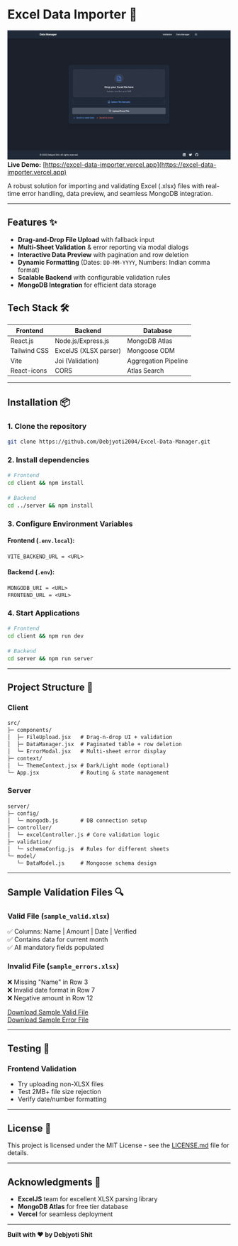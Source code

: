 # Excel Data Importer 🚀

![Excel Data Importer Homepage](./samples/home_page.png)  
**Live Demo:** [https://excel-data-importer.vercel.app](https://excel-data-importer.vercel.app)

A robust solution for importing and validating Excel (.xlsx) files with real-time error handling, data preview, and seamless MongoDB integration.

---

## Features ✨
- **Drag-and-Drop File Upload** with fallback input
- **Multi-Sheet Validation** & error reporting via modal dialogs
- **Interactive Data Preview** with pagination and row deletion
- **Dynamic Formatting** (Dates: `DD-MM-YYYY`, Numbers: Indian comma format)
- **Scalable Backend** with configurable validation rules
- **MongoDB Integration** for efficient data storage

## Tech Stack 🛠️

| Frontend               | Backend               | Database          |
|------------------------|-----------------------|-------------------|
| React.js               | Node.js/Express.js    | MongoDB Atlas     |
| Tailwind CSS           | ExcelJS (XLSX parser) | Mongoose ODM      |
| Vite                   | Joi (Validation)      | Aggregation Pipeline |
| React-icons            | CORS                  | Atlas Search      |

---

## Installation 📦

### 1. Clone the repository
```bash
git clone https://github.com/Debjyoti2004/Excel-Data-Manager.git
```

### 2. Install dependencies
```bash
# Frontend
cd client && npm install 

# Backend
cd ../server && npm install
```

### 3. Configure Environment Variables

#### Frontend (`.env.local`):
```env
VITE_BACKEND_URL = <URL>
```

#### Backend (`.env`):
```env
MONGODB_URI = <URL>
FRONTEND_URL = <URL>
```

### 4. Start Applications
```bash
# Frontend
cd client && npm run dev

# Backend
cd server && npm run server
```

---

## Project Structure 📁

### Client
```
src/
├─ components/
│  ├─ FileUpload.jsx   # Drag-n-drop UI + validation
│  ├─ DataManager.jsx  # Paginated table + row deletion
│  └─ ErrorModal.jsx   # Multi-sheet error display
├─ context/
│  └─ ThemeContext.jsx # Dark/Light mode (optional)
└─ App.jsx             # Routing & state management
```

### Server
```
server/
├─ config/
│  └─ mongodb.js       # DB connection setup
├─ controller/
│  └─ excelController.js # Core validation logic
├─ validation/
│  └─ schemaConfig.js  # Rules for different sheets
└─ model/
   └─ DataModel.js     # Mongoose schema design
```

---

## Sample Validation Files 🔍

### Valid File (`sample_valid.xlsx`)
✅ Columns: Name | Amount | Date | Verified  
✅ Contains data for current month  
✅ All mandatory fields populated  

### Invalid File (`sample_errors.xlsx`)
❌ Missing "Name" in Row 3  
❌ Invalid date format in Row 7  
❌ Negative amount in Row 12  

[Download Sample Valid File](https://github.com/Debjyoti2004/Excel-Data-Manager/blob/master/samples/sample_valid.xlsx)  
[Download Sample Error File](https://github.com/Debjyoti2004/Excel-Data-Manager/blob/master/samples/sample_invalid.xlsx)


---

## Testing 🧪

### Frontend Validation
- Try uploading non-XLSX files
- Test 2MB+ file size rejection
- Verify date/number formatting

---

## License 📄
This project is licensed under the MIT License - see the [LICENSE.md](LICENSE.md) file for details.

---

## Acknowledgments 🙏
- **ExcelJS** team for excellent XLSX parsing library
- **MongoDB Atlas** for free tier database
- **Vercel** for seamless deployment

---

**Built with ❤️ by Debjyoti Shit**
